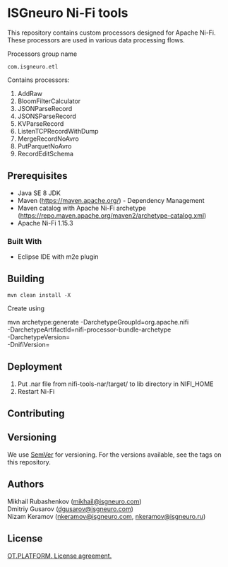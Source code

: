 # ISGneuro Ni-Fi tools

This repository contains custom processors designed for Apache Ni-Fi. These processors are used in various data processing flows.

Processors group name

```
com.isgneuro.etl
```

Contains processors:
1. AddRaw
2. BloomFilterCalculator
3. JSONParseRecord
4. JSONSParseRecord
5. KVParseRecord
6. ListenTCPRecordWithDump
7. MergeRecordNoAvro
8. PutParquetNoAvro
9. RecordEditSchema


## Prerequisites

* Java SE 8 JDK
* Maven (https://maven.apache.org/) - Dependency Management
* Maven catalog with Apache Ni-Fi archetype (https://repo.maven.apache.org/maven2/archetype-catalog.xml)
* Apache Ni-Fi 1.15.3

### Built With

* Eclipse IDE with m2e plugin

## Building

```
mvn clean install -X
```

Create using

mvn archetype:generate
	-DarchetypeGroupId=org.apache.nifi  
	-DarchetypeArtifactId=nifi-processor-bundle-archetype  
	-DarchetypeVersion=<NiFi Version>   
	-DnifiVersion=<NiFi Version>


## Deployment

1. Put .nar file from nifi-tools-nar/target/ to lib directory in NIFI_HOME
2. Restart Ni-Fi


## Contributing

## Versioning

We use [SemVer](http://semver.org/) for versioning. For the versions available, see the tags on this repository. 

## Authors

Mikhail Rubashenkov (mikhail@isgneuro.com)   
Dmitriy Gusarov (dgusarov@isgneuro.com)  
Nizam Keramov (nkeramov@isgneuro.com, nkeramov@isgneuro.ru)  

## License

[OT.PLATFORM. License agreement.](LICENSE.md)


